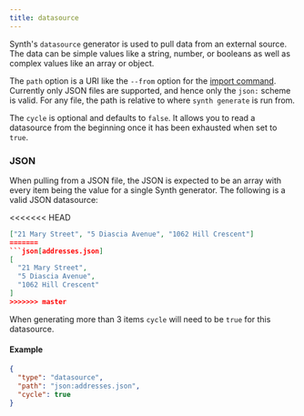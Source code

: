```yaml
---
title: datasource
---
```


Synth's `datasource` generator is used to pull data from an external source. The data can be simple values like a string,
number, or booleans as well as complex values like an array or object.

The `path` option is a URI like the `--from` option for the [import command](/docs/getting_started/command-line#command-import).
Currently only JSON files are supported, and hence only the `json:` scheme is valid. For any file, the path is relative
to where `synth generate` is run from.

The `cycle` is optional and defaults to `false`. It allows you to read a datasource from the beginning once it has been
exhausted when set to `true`.

### JSON

When pulling from a JSON file, the JSON is expected to be an array with every item being the value for a single Synth
generator. The following is a valid JSON datasource:

<<<<<<< HEAD
```json
["21 Mary Street", "5 Diascia Avenue", "1062 Hill Crescent"]
=======
```json[addresses.json]
[
  "21 Mary Street",
  "5 Diascia Avenue",
  "1062 Hill Crescent"
]
>>>>>>> master
```

When generating more than 3 items `cycle` will need to be `true` for this datasource.

#### Example

```json synth
{
  "type": "datasource",
  "path": "json:addresses.json",
  "cycle": true
}
```
